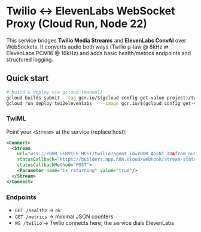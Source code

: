 # Twilio ↔ ElevenLabs WebSocket Proxy (Cloud Run, Node 22)

This service bridges **Twilio Media Streams** and **ElevenLabs ConvAI** over WebSockets.
It converts audio both ways (Twilio μ-law @ 8kHz ⇄ ElevenLabs PCM16 @ 16kHz) and adds basic
health/metrics endpoints and structured logging.

## Quick start

```bash
# build & deploy via gcloud (manual)
gcloud builds submit --tag gcr.io/$(gcloud config get-value project)/twi2elevenlabs
gcloud run deploy twi2elevenlabs   --image gcr.io/$(gcloud config get-value project)/twi2elevenlabs   --platform managed --region us-central1 --allow-unauthenticated   --port 8080 --concurrency 20 --timeout 3600 --min-instances 1 --max-instances 20   --set-env-vars ELEVENLABS_AGENT_ID=YOUR_AGENT_ID,LOG_LEVEL=info
```

### TwiML

Point your `<Stream>` at the service (replace host):
```xml
<Connect>
  <Stream
    url="wss://YOUR_SERVICE_HOST/twilio?agent_id=YOUR_AGENT_ID&from_number=+14152728956"
    statusCallback="https://builders.app.n8n.cloud/webhook/stream-status"
    statusCallbackMethod="POST">
    <Parameter name="is_returning" value="true"/>
  </Stream>
</Connect>
```

### Endpoints
- `GET /healthz` → `ok`
- `GET /metrics` → minimal JSON counters
- `WS /twilio` → Twilio connects here; the service dials ElevenLabs
